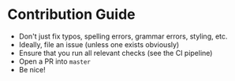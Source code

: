 # Contribution Guide #

 - Don't just fix typos, spelling errors, grammar errors, styling, etc.
 - Ideally, file an issue (unless one exists obviously)
 - Ensure that you run all relevant checks (see the CI pipeline)
 - Open a PR into `master`
 - Be nice!

